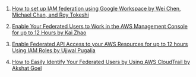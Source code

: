 
1. [How to set up IAM federation using Google Workspace by Wei Chen, Michael Chan, and Roy Tokeshi ](https://aws.amazon.com/blogs/security/how-to-set-up-federated-single-sign-on-to-aws-using-google-workspace/)

1. [Enable Your Federated Users to Work in the AWS Management Console for up to 12 Hours by Kai Zhao](https://aws.amazon.com/blogs/security/enable-your-federated-users-to-work-in-the-aws-management-console-for-up-to-12-hours/)
1. [Enable Federated API Access to your AWS Resources for up to 12 hours Using IAM Roles by Ujjwal Pugalia](https://aws.amazon.com/blogs/security/enable-federated-api-access-to-your-aws-resources-for-up-to-12-hours-using-iam-roles/)

1. [How to Easily Identify Your Federated Users by Using AWS CloudTrail by Akshat Goel](https://aws.amazon.com/blogs/security/how-to-easily-identify-your-federated-users-by-using-aws-cloudtrail/)


